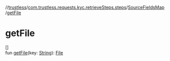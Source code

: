 //[trustless](../../../index.md)/[com.trustless.requests.kyc.retrieveSteps.steps](../index.md)/[SourceFieldsMap](index.md)/[getFile](get-file.md)

# getFile

[]\
fun [getFile](get-file.md)(key: [String](https://kotlinlang.org/api/latest/jvm/stdlib/kotlin/-string/index.html)): [File](https://developer.android.com/reference/kotlin/java/io/File.html)
